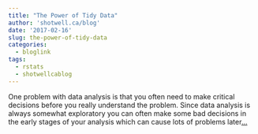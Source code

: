```yaml
---
title: "The Power of Tidy Data"
author: 'shotwell.ca/blog'
date: '2017-02-16'
slug: the-power-of-tidy-data
categories:
  - bloglink
tags:
  - rstats
  - shotwellcablog
---
```


One problem with data analysis is that you often need to make critical decisions before you really understand the problem. Since data analysis is always somewhat exploratory you can often make some bad decisions in the early stages of your analysis which can cause lots of problems later[... <i class="fas fa-external-link-alt"></i>](http://shotwell.ca/blog/2017/02/16/the-power-of-tidy-data/)

